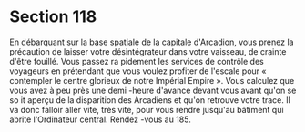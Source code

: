 # Section 118

En débarquant sur la base spatiale de la capitale d'Arcadion, vous
prenez la précaution de laisser votre désintégrateur dans votre
vaisseau, de crainte d'être fouillé. Vous passez ra pidement les
services de contrôle des voyageurs en prétendant que vous voulez
profiter de l'escale pour « contempler le centre glorieux de notre
Impérial Empire ». Vous calculez que vous avez à peu près une
demi -heure d'avance devant vous avant qu'on se so it aperçu de la
disparition des Arcadiens et qu'on retrouve votre trace. Il va donc
falloir aller vite, très vite, pour vous rendre jusqu'au bâtiment qui
abrite l'Ordinateur central. Rendez -vous au 185.
